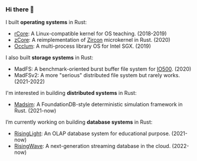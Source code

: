 ### Hi there 👋

<!--
**wangrunji0408/wangrunji0408** is a ✨ _special_ ✨ repository because its `README.md` (this file) appears on your GitHub profile.

Here are some ideas to get you started:

- 🔭 I’m currently working on ...
- 🌱 I’m currently learning ...
- 👯 I’m looking to collaborate on ...
- 🤔 I’m looking for help with ...
- 💬 Ask me about ...
- 📫 How to reach me: ...
- 😄 Pronouns: ...
- ⚡ Fun fact: ...
-->

I built **operating systems** in Rust:
- [rCore]: A Linux-compatible kernel for OS teaching. (2018-2019)
- [zCore]: A reimplementation of [Zircon] microkernel in Rust. (2020)
- [Occlum]: A multi-process library OS for Intel SGX. (2019)

I also built **storage systems** in Rust:
- MadFS: A benchmark-oriented burst buffer file system for [IO500]. (2020)
- MadFSv2: A more "serious" distributed file system but rarely works. (2021-2022)

I'm interested in building **distributed systems** in Rust:
- [Madsim]: A FoundationDB-style deterministic simulation framework in Rust. (2021-now)

I’m currently working on building **database systems** in Rust:
- [RisingLight]: An OLAP database system for educational purpose. (2021-now)
- [RisingWave]: A next-generation streaming database in the cloud. (2022-now)

[rCore]: https://github.com/rcore-os/rCore
[zCore]: https://github.com/rcore-os/zCore
[Occlum]: https://github.com/occlum/occlum
[Madsim]: https://github.com/madsim-rs/madsim
[IO500]: https://io500.org
[Zircon]: https://fuchsia.dev/fuchsia-src/get-started/sdk/learn/intro/zircon
[RisingLight]: https://github.com/risinglightdb/risinglight
[RisingWave]: https://github.com/risingwavelabs/risingwave
